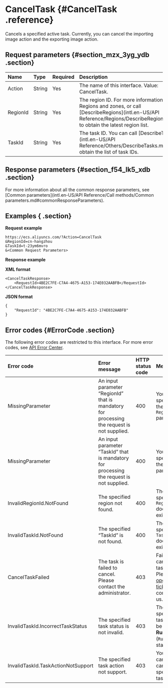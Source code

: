# CancelTask {#CancelTask .reference}

Cancels a specified active task. Currently, you can cancel the importing image action and the exporting image action.

## Request parameters {#section_mzx_3yg_ydb .section}

|Name|Type|Required|Description|
|:---|:---|:-------|:----------|
|Action|String|Yes|The name of this interface. Value: CancelTask.|
|RegionId|String|Yes|The region ID. For more information, see Regions and zones, or call [DescribeRegions](intl.en-US/API Reference/Regions/DescribeRegions.md#) to obtain the latest region list.|
|TaskId|String|Yes|The task ID. You can call [DescribeTasks](intl.en-US/API Reference/Others/DescribeTasks.md#) to obtain the list of task IDs.|

## Response parameters {#section_f54_lk5_xdb .section}

For more information about all the common response parameters, see [Common parameters](intl.en-US/API Reference/Call methods/Common parameters.md#commonResponseParameters).

## Examples { .section}

**Request example** 

```
https://ecs.aliyuncs.com/?Action=CancelTask
&RegionId=cn-hangzhou
&TaskId=t-23ym6mvro
&<Common Request Parameters>
```

**Response example** 

**XML format**

```
<CancelTaskResponse>
    <RequestId>4BE2C7FE-C7A4-4675-A153-174E032AABFB</RequestId>
</CancelTaskResponse>
```

 **JSON format** 

```
{
    "RequestId": "4BE2C7FE-C7A4-4675-A153-174E032AABFB"
}
```

## Error codes {#ErrorCode .section}

The following error codes are restricted to this interface. For more error codes, see [API Error Center](https://error-center.alibabacloud.com/status/product/Ecs).

|Error code|Error message|HTTP status code|Meaning|
|:---------|:------------|:---------------|:------|
|MissingParameter|An input parameter “RegionId” that is mandatory for processing the request is not supplied.|400|You must specify the `RegionId` parameter.|
|MissingParameter|An input parameter “TaskId” that is mandatory for processing the request is not supplied.|400|You must specify the `TaskId` parameter.|
|InvalidRegionId.NotFound|The specified region not found.|400|The specified `RegionId` does not exist.|
|InvalidTaskId.NotFound|The specified “TaskId” is not found.|400|The specified `TaskId` does not exist.|
|CancelTaskFailed|The task is failed to cancel. Please contact the administrator.|403|Failed to cancel the task. Please [open a ticket](https://workorder-intl.console.aliyun.com/#/ticket/createIndex) to contact us.|
|InvalidTaskId.IncorrectTaskStatus|The specified task status is not invalid.|403|The specified task must be in the **Running** \(`Running`\) status.|
|InvalidTaskId.TaskActionNotSupport|The specified task action not support.|403|You cannot cancel the specified task.|

